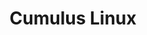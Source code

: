 ---
title: Cumulus Linux
layout: pdf
product: Cumulus Linux
version: "5.14"
type: pdf
bookhidden: true
---